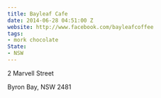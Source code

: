```yaml
---
title: Bayleaf Cafe
date: 2014-06-28 04:51:00 Z
website: http://www.facebook.com/bayleafcoffee
tags:
- mork chocolate
State:
- NSW
---
```


2 Marvell Street

Byron Bay, NSW 2481
